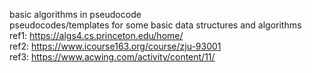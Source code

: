 basic algorithms in pseudocode<br>
pseudocodes/templates for some basic data structures and algorithms<br>
ref1: https://algs4.cs.princeton.edu/home/<br>
ref2: https://www.icourse163.org/course/zju-93001<br>
ref3: https://www.acwing.com/activity/content/11/<br>
